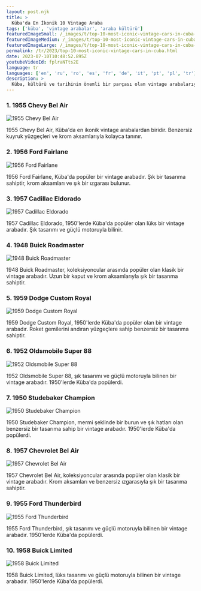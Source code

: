 ```yaml
---
layout: post.njk
title: >
  Küba'da En İkonik 10 Vintage Araba
tags: ['küba', 'vintage arabalar', 'araba kültürü']
featuredImageSmall: /_images/t/top-10-most-iconic-vintage-cars-in-cuba-cover-tr-small.webp
featuredImageMedium: /_images/t/top-10-most-iconic-vintage-cars-in-cuba-cover-tr-medium.webp
featuredImageLarge: /_images/t/top-10-most-iconic-vintage-cars-in-cuba-cover-tr-large.webp
permalink: /tr/2023/top-10-most-iconic-vintage-cars-in-cuba.html
date: 2023-07-10T10:48:52.895Z
youtubeVideoId: fplraNTts2E
language: tr
languages: ['en', 'ru', 'ro', 'es', 'fr', 'de', 'it', 'pt', 'pl', 'tr']
description: >
  Küba, kültürü ve tarihinin önemli bir parçası olan vintage arabalarıyla tanınır. İşte Küba'da bulabileceğiniz en ikonik 10 vintage araba.
---
```


### 1. 1955 Chevy Bel Air

![1955 Chevy Bel Air](/_images/d/d5f2dcc9988f5fb591b9b6279747751c-medium.webp)

1955 Chevy Bel Air, Küba'da en ikonik vintage arabalardan biridir. Benzersiz kuyruk yüzgeçleri ve krom aksamlarıyla kolayca tanınır.

### 2. 1956 Ford Fairlane

![1956 Ford Fairlane](/_images/4/4c2116c80cbe534fff9a6d0d06fd72c1-medium.webp)

1956 Ford Fairlane, Küba'da popüler bir vintage arabadır. Şık bir tasarıma sahiptir, krom aksamları ve şık bir ızgarası bulunur.

### 3. 1957 Cadillac Eldorado

![1957 Cadillac Eldorado](/_images/8/8fac7c7689b8936200d5d699688c41fe-medium.webp)

1957 Cadillac Eldorado, 1950'lerde Küba'da popüler olan lüks bir vintage arabadır. Şık tasarımı ve güçlü motoruyla bilinir.

### 4. 1948 Buick Roadmaster

![1948 Buick Roadmaster](/_images/9/96b1c9c9ea9e64a57a98546b13dea95d-medium.webp)

1948 Buick Roadmaster, koleksiyoncular arasında popüler olan klasik bir vintage arabadır. Uzun bir kaput ve krom aksamlarıyla şık bir tasarıma sahiptir.

### 5. 1959 Dodge Custom Royal

![1959 Dodge Custom Royal](/_images/1/1f2cce4c451b51a027e902e809170ea5-medium.webp)

1959 Dodge Custom Royal, 1950'lerde Küba'da popüler olan bir vintage arabadır. Roket gemilerini andıran yüzgeçlere sahip benzersiz bir tasarıma sahiptir.

### 6. 1952 Oldsmobile Super 88

![1952 Oldsmobile Super 88](/_images/d/ddfc2fb8634c291842d620a259fbb6cc-medium.webp)

1952 Oldsmobile Super 88, şık tasarımı ve güçlü motoruyla bilinen bir vintage arabadır. 1950'lerde Küba'da popülerdi.

### 7. 1950 Studebaker Champion

![1950 Studebaker Champion](/_images/f/fb2592cf27e9b56a68f1254c3397a19b-medium.webp)

1950 Studebaker Champion, mermi şeklinde bir burun ve şık hatları olan benzersiz bir tasarıma sahip bir vintage arabadır. 1950'lerde Küba'da popülerdi.

### 8. 1957 Chevrolet Bel Air

![1957 Chevrolet Bel Air](/_images/6/6d57e1086feb368fee97ddbedd38809f-medium.webp)

1957 Chevrolet Bel Air, koleksiyoncular arasında popüler olan klasik bir vintage arabadır. Krom aksamları ve benzersiz ızgarasıyla şık bir tasarıma sahiptir.

### 9. 1955 Ford Thunderbird

![1955 Ford Thunderbird](/_images/d/dfc9439b5c0d9cd6c81d42b15c576fbf-medium.webp)

1955 Ford Thunderbird, şık tasarımı ve güçlü motoruyla bilinen bir vintage arabadır. 1950'lerde Küba'da popülerdi.

### 10. 1958 Buick Limited

![1958 Buick Limited](/_images/0/075de274619f7248c027ec7372691f7b-medium.webp)

1958 Buick Limited, lüks tasarımı ve güçlü motoruyla bilinen bir vintage arabadır. 1950'lerde Küba'da popülerdi.

